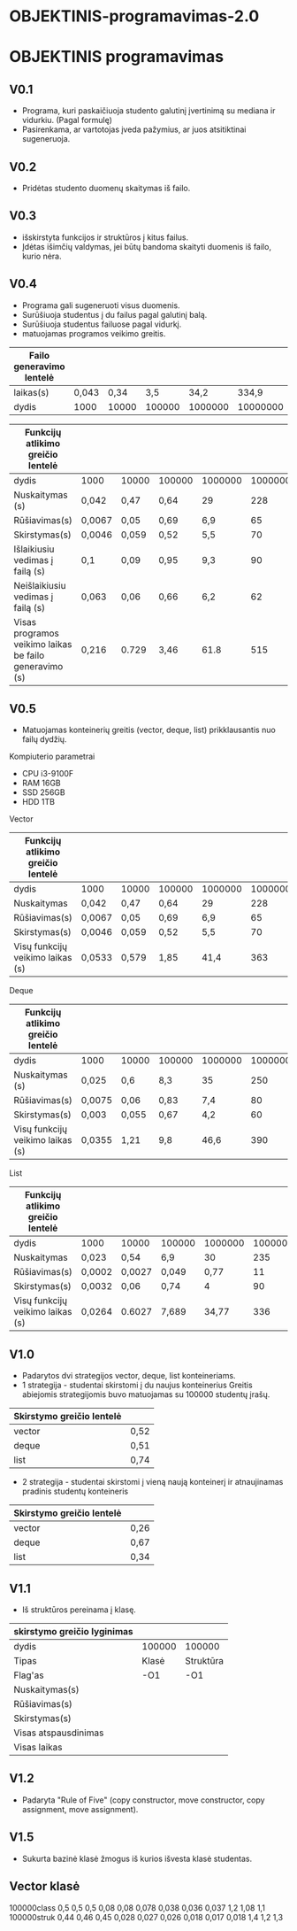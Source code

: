 # OBJEKTINIS-programavimas-2.0
# OBJEKTINIS programavimas
## V0.1

- Programa, kuri paskaičiuoja studento galutinį įvertinimą su mediana ir vidurkiu. (Pagal formulę)
- Pasirenkama, ar vartotojas įveda pažymius, ar juos atsitiktinai sugeneruoja.

## V0.2

- Pridėtas studento duomenų skaitymas iš failo.

## V0.3

- išskirstyta funkcijos ir struktūros į kitus failus.
- Įdėtas išimčių valdymas, jei būtų bandoma skaityti duomenis iš failo, kurio nėra.

## V0.4

- Programa gali sugeneruoti visus duomenis.
- Surūšiuoja studentus į du failus pagal galutinį balą.
- Surūšiuoja studentus failuose pagal vidurkį.
- matuojamas programos veikimo greitis.

| Failo generavimo lentelė||||||
|-------------------------|-----|-----|-----|-----|-----|
|laikas(s)|0,043|0,34|3,5|34,2|334,9|
|dydis| 1000 |10000|100000|1000000|10000000|

|Funkcijų atlikimo greičio lentelė||||||
|-------------------------|-----|-----|-----|-----|-----|
|dydis| 1000 |10000|100000|1000000|10000000|
|Nuskaitymas (s)|0,042|0,47|0,64|29|228|
|Rūšiavimas(s)|0,0067|0,05|0,69|6,9|65|
|Skirstymas(s)|0,0046|0,059|0,52|5,5|70|
|Išlaikiusiu vedimas į failą (s)|0,1|0,09|0,95|9,3|90|
|Neišlaikiusiu vedimas į failą (s)|0,063|0,06|0,66|6,2|62|
|Visas programos veikimo laikas be failo generavimo (s)|0,216|0.729|3,46|61.8|515|

## V0.5

- Matuojamas konteinerių greitis (vector, deque, list) prikklausantis nuo failų dydžių.

Kompiuterio parametrai
- CPU i3-9100F
- RAM 16GB
- SSD 256GB
- HDD 1TB

Vector

|Funkcijų atlikimo greičio lentelė||||||
|-------------------------|-----|-----|-----|-----|-----|
|dydis| 1000 |10000|100000|1000000|10000000|
|Nuskaitymas|0,042|0,47|0,64|29|228|
|Rūšiavimas(s)|0,0067|0,05|0,69|6,9|65|
|Skirstymas(s)|0,0046|0,059|0,52|5,5|70|
|Visų funkcijų veikimo laikas (s)|0,0533|0,579|1,85|41,4|363|

Deque

|Funkcijų atlikimo greičio lentelė||||||
|-------------------------|-----|-----|-----|-----|-----|
|dydis| 1000 |10000|100000|1000000|10000000|
|Nuskaitymas (s)|0,025|0,6|8,3|35|250|
|Rūšiavimas(s)|0,0075|0,06|0,83|7,4|80|
|Skirstymas(s)|0,003|0,055|0,67|4,2|60|
|Visų funkcijų veikimo laikas (s)|0,0355|1,21|9,8|46,6|390|

List

|Funkcijų atlikimo greičio lentelė||||||
|-------------------------|-----|-----|-----|-----|-----|
|dydis| 1000 |10000|100000|1000000|10000000|
|Nuskaitymas|0,023|0,54|6,9|30|235|
|Rūšiavimas(s)|0,0002|0,0027|0,049|0,77|11|
|Skirstymas(s)|0,0032|0,06|0,74|4|90|
|Visų funkcijų veikimo laikas (s)|0,0264|0.6027|7,689|34,77|336|

## V1.0

- Padarytos dvi strategijos vector, deque, list konteineriams.
- 1 strategija - studentai skirstomi į du naujus konteinerius
 Greitis abiejomis strategijomis buvo matuojamas su 100000 studentų įrašų.
 
|Skirstymo greičio lentelė||
|-------------------------|-----|
|vector| 0,52|
|deque| 0,51| 
|list| 0,74|

- 2 strategija - studentai skirstomi į vieną naują konteinerį ir atnaujinamas pradinis studentų konteineris

|Skirstymo greičio lentelė||
|-------------------------|-----|
|vector| 0,26|
|deque| 0,67|
|list| 0,34|

## V1.1
- Iš struktūros pereinama į klasę.

|skirstymo greičio lyginimas|||
|-------------------------|-----|-----|
|dydis|100000|100000|1000000|1000000|100000|100000|1000000|1000000|100000|100000|1000000|1000000|
|Tipas|Klasė|Struktūra|Klasė|Struktūra|Klasė|Struktūra|Klasė|Struktūra|Klasė|Struktūra|Klasė|Struktūra|
|Flag'as|-O1|-O1|-O1|-O1|-02|-02|-02|-02|-03|-03|-03|-03|
|Nuskaitymas(s)|||2,5|2,45|2,36|
|Rūšiavimas(s)|||0,9|1,5|1,45
|Skirstymas(s)|||0,32|0,55|0,52
|Visas atspausdinimas|||13,5|13,6|12|
|Visas laikas|
## V1.2
- Padaryta "Rule of Five" (copy constructor, move constructor, copy assignment, move assignment).
## V1.5
- Sukurta bazinė klasė žmogus iš  kurios išvesta klasė studentas.

## Vector klasė
100000class
0,5 0,5 0,5
0,08 0,08 0,078
0,038 0,036 0,037
1,2 1,08 1,1
100000struk
0,44 0,46 0,45
0,028 0,027 0,026
0,018 0,017 0,018
1,4 1,2 1,3

